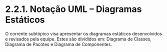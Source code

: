 # 2.2.1. Notação UML – Diagramas Estáticos

O corrente subtópico visa apresentar os diagramas estáticos desenvolvidos e revisados pela equipe. Estes são divididos em: Diagrama de Classes, Diagrama de Pacotes e Diagrama de Componentes.

<!-- **Foco_01:** Modelagem UML Estática

Entrega Mínima: 1 Modelo Estático (ESCOPO: Diagrama de Classes; Diagrama de Pacotes; Diagrama de Componentes ou Diagrama de Implantação).

Apresentação (em sala) explicando o modelo estático especificado, com: (i) rastro claro aos membros participantes (MOSTRAR QUADRO DE PARTICIPAÇÕES & COMMITS); (ii) justificativas & senso crítico sobre o modelo; (iii) breve apresentação do modelo estático elaborado, e (iv) comentários gerais sobre o trabalho em equipe. Tempo da Apresentação: +/- 5min. Recomendação: Apresentar diretamente via Wiki ou GitPages do Projeto.

A Wiki ou GitPages do Projeto deve conter um tópico dedicado ao Módulo Notação UML – Diagrama Estático, com 1 modelo, histórico de versões, referências, e demais detalhamentos gerados pela equipe nesse escopo. -->
